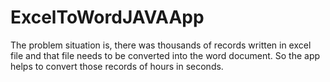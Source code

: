 # ExcelToWordJAVAApp
The problem situation is, there was thousands of records written in excel file and that file needs to be converted into the word document. So the app helps to convert those records of hours in seconds.
